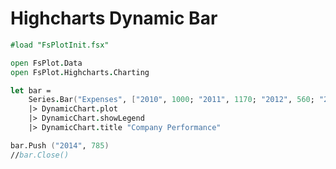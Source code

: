 Highcharts Dynamic Bar
======================

```fsharp
#load "FsPlotInit.fsx"

open FsPlot.Data
open FsPlot.Highcharts.Charting

let bar =
    Series.Bar("Expenses", ["2010", 1000; "2011", 1170; "2012", 560; "2013", 1030])
    |> DynamicChart.plot
    |> DynamicChart.showLegend
    |> DynamicChart.title "Company Performance"

bar.Push ("2014", 785)
//bar.Close()
```